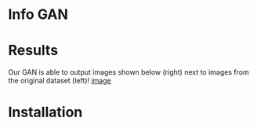 # Info GAN


# Results


Our GAN is able to output images shown below (right) next to images from the original dataset (left)!
[image](static/images/crypto_vs_ours.jpg)



# Installation
